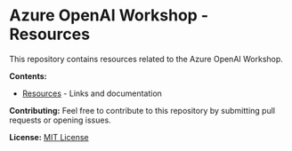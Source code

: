 # Azure OpenAI Workshop - Resources

This repository contains resources related to the Azure OpenAI Workshop.

**Contents:**
* [Resources](resources.md) - Links and documentation


**Contributing:**
Feel free to contribute to this repository by submitting pull requests or opening issues.

**License:**
[MIT License](https://opensource.org/licenses/MIT)
